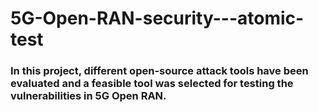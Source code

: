 # 5G-Open-RAN-security---atomic-test
### In this project, different open-source attack tools have been evaluated and a feasible tool was selected for testing the vulnerabilities in 5G Open RAN.
